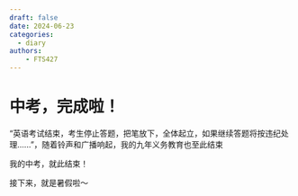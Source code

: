 ```yaml
---
draft: false
date: 2024-06-23
categories:
  - diary
authors:
    - FTS427
---
```


# 中考，完成啦！

“英语考试结束，考生停止答题，把笔放下，全体起立，如果继续答题将按违纪处理......”，随着铃声和广播响起，我的九年义务教育也至此结束

我的中考，就此结束！

接下来，就是暑假啦～
